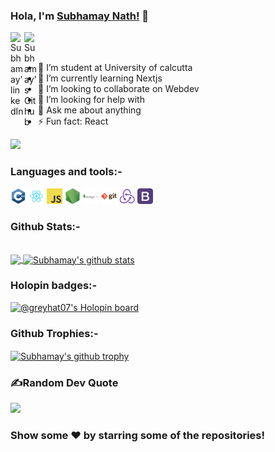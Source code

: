 ### Hola, I'm [Subhamay Nath!](https://github.com/Grey-Hat-07/) 👋

<!-- 
**Grey-Hat-07/Grey-hat-07** is a ✨ _special_ ✨ repository because its `README.md` (this file) appears on your GitHub profile. -->
<a href="https://www.linkedin.com/in/subhamay-nath-a70a53221/">
  <img align="left" alt="Subhamay'linkedIn" width="22px" src="https://cdn.jsdelivr.net/npm/simple-icons@v3/icons/linkedin.svg" />
</a>
<a href="https://github.com/Grey-Hat-07">
  <img align="left" alt="Subhamay's Github" width="22px" src="https://cdn.jsdelivr.net/npm/simple-icons@v3/icons/github.svg" />
</a> <br/><br/>


- 🔭 I’m student at University of calcutta
- 🌱 I’m currently learning Nextjs
- 👯 I’m looking to collaborate on Webdev
- 🤔 I’m looking for help with 
- 💬 Ask me about anything 
- ⚡ Fun fact: React

[![](https://visitcount.itsvg.in/api?id=Grey-Hat-07&icon=0&color=1)](https://visitcount.itsvg.in)
### Languages and tools:-
<code><img height="25" src="https://raw.githubusercontent.com/github/explore/80688e429a7d4ef2fca1e82350fe8e3517d3494d/topics/cpp/cpp.png"></code>
<code><img height="25" src="https://raw.githubusercontent.com/github/explore/80688e429a7d4ef2fca1e82350fe8e3517d3494d/topics/react/react.png"></code>
<code><img height="25" src="https://raw.githubusercontent.com/github/explore/80688e429a7d4ef2fca1e82350fe8e3517d3494d/topics/javascript/javascript.png"></code>
<code><img height="25" src="https://raw.githubusercontent.com/github/explore/80688e429a7d4ef2fca1e82350fe8e3517d3494d/topics/nodejs/nodejs.png"></code>
<code><img height="25" src="https://raw.githubusercontent.com/github/explore/80688e429a7d4ef2fca1e82350fe8e3517d3494d/topics/mongodb/mongodb.png"></code>
<code><img height="25" src="https://raw.githubusercontent.com/github/explore/80688e429a7d4ef2fca1e82350fe8e3517d3494d/topics/git/git.png"></code>
<code><img height="25" src="https://raw.githubusercontent.com/github/explore/80688e429a7d4ef2fca1e82350fe8e3517d3494d/topics/redux/redux.png"></code>
<code><img height="25" src="https://raw.githubusercontent.com/github/explore/80688e429a7d4ef2fca1e82350fe8e3517d3494d/topics/bootstrap/bootstrap.png"></code>

### Github Stats:-
<br/>
<a href="https://github.com/Grey-Hat-07">
  <img align="center" src="https://github-readme-stats.vercel.app/api/top-langs/?username=Grey-hat-07&theme=light&hide_langs_below=1" />
</a>
<a href="https://github.com/Grey-Hat-07">
 <img align="center" src="https://github-readme-stats.vercel.app/api?username=Grey-hat-07&show_icons=true&theme=light&line_height=27" alt="Subhamay's github stats"/>
</a><br/>

### Holopin badges:-
[![@greyhat07's Holopin board](https://holopin.me/greyhat07)](https://holopin.io/@greyhat07)


### Github Trophies:-
<a href="https://github.com/Grey-Hat-07">
 <img align="center" src="https://github-profile-trophy.vercel.app/?username=Grey-hat-07&theme=gruvbox" alt="Subhamay's github trophy"/>
</a>


### ✍️Random Dev Quote
![](https://quotes-github-readme.vercel.app/api?type=horizontal&theme=radical)


### Show some ❤️ by starring some of the repositories!
